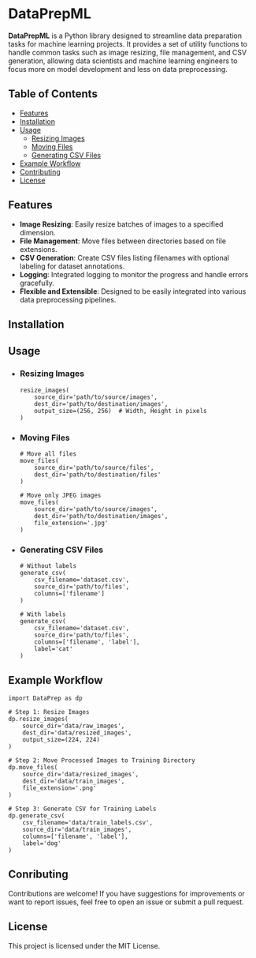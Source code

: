 # DataPrepML

**DataPrepML** is a Python library designed to streamline data preparation tasks for machine learning projects. It provides a set of utility functions to handle common tasks such as image resizing, file management, and CSV generation, allowing data scientists and machine learning engineers to focus more on model development and less on data preprocessing.

## Table of Contents

- [Features](#features)
- [Installation](#installation)
- [Usage](#usage)
  - [Resizing Images](#resizing-images)
  - [Moving Files](#moving-files)
  - [Generating CSV Files](#generating-csv-files)
- [Example Workflow](#example-workflow)
- [Contributing](#contributing)
- [License](#license)

## Features

- **Image Resizing**: Easily resize batches of images to a specified dimension.
- **File Management**: Move files between directories based on file extensions.
- **CSV Generation**: Create CSV files listing filenames with optional labeling for dataset annotations.
- **Logging**: Integrated logging to monitor the progress and handle errors gracefully.
- **Flexible and Extensible**: Designed to be easily integrated into various data preprocessing pipelines.

## Installation

## Usage

- ### Resizing Images
  ```
  resize_images(
      source_dir='path/to/source/images',
      dest_dir='path/to/destination/images',
      output_size=(256, 256)  # Width, Height in pixels
  )
  ```

- ### Moving Files
  ```
  # Move all files
  move_files(
      source_dir='path/to/source/files',
      dest_dir='path/to/destination/files'
  )
  
  # Move only JPEG images
  move_files(
      source_dir='path/to/source/images',
      dest_dir='path/to/destination/images',
      file_extension='.jpg'
  )
  ```

- ### Generating CSV Files
  ```
  # Without labels
  generate_csv(
      csv_filename='dataset.csv',
      source_dir='path/to/files',
      columns=['filename']
  )
  
  # With labels
  generate_csv(
      csv_filename='dataset.csv',
      source_dir='path/to/files',
      columns=['filename', 'label'],
      label='cat'
  )
  ```

## Example Workflow

```
import DataPrep as dp

# Step 1: Resize Images
dp.resize_images(
    source_dir='data/raw_images',
    dest_dir='data/resized_images',
    output_size=(224, 224)
)

# Step 2: Move Processed Images to Training Directory
dp.move_files(
    source_dir='data/resized_images',
    dest_dir='data/train_images',
    file_extension='.png'
)

# Step 3: Generate CSV for Training Labels
dp.generate_csv(
    csv_filename='data/train_labels.csv',
    source_dir='data/train_images',
    columns=['filename', 'label'],
    label='dog'
)
```

## Conributing

Contributions are welcome! If you have suggestions for improvements or want to report issues, feel free to open an issue or submit a pull request.

## License

This project is licensed under the MIT License.
